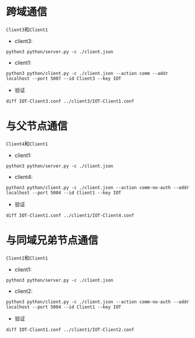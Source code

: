 # 跨域通信

`Client3`和`Client1`

- client3:
```
python3 python/server.py -c ./client.json
```

- client1:
```
python3 python/client.py -c ./client.json --action comm --addr localhost --port 5007 --id Client3 --key IOT
```

- 验证
```
diff IOT-Client3.conf ../client3/IOT-Client1.conf
```

# 与父节点通信 

`Client4`和`Client1` 

- client1:
```
python3 python/server.py -c ./client.json
```

- client4:
```
python3 python/client.py -c ./client.json --action comm-no-auth --addr localhost --port 5004 --id Client1 --key IOT
```

- 验证 
```
diff IOT-Client1.conf ../client1/IOT-Client4.conf
```

# 与同域兄弟节点通信

`Client2`和`Client1` 

- client1:
```
python3 python/server.py -c ./client.json
```

- client2:
```
python3 python/client.py -c ./client.json --action comm-no-auth --addr localhost --port 5004 --id Client1 --key IOT
```

- 验证 
```
diff IOT-Client1.conf ../client1/IOT-Client2.conf
```
